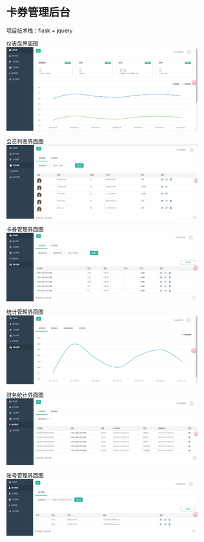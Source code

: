 # 卡券管理后台
项目技术栈：flask + jquery

仪表盘界面图
![图片](./web/static/images/仪表盘.png)

会员列表界面图
![图片](./web/static/images/会员列表.png)

卡券管理界面图
![图片](./web/static/images/卡券管理.png)

统计管理界面图
![图片](./web/static/images/统计管理.png)

财务统计界面图
![图片](./web/static/images/财务统计.png)

账号管理界面图
![图片](./web/static/images/账号管理.png)